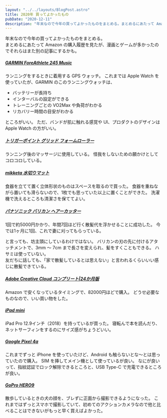 ```yaml
---
layout: "../../layouts/BlogPost.astro"
title: 2020年 買ってよかったもの
pubDate: "2020-12-11"
description: "年末なので今年の買ってよかったものをまとめる。まとめるにあたって Amazon の購入履歴を見たが、漫画とゲームが多かったのでそれらはまた別の記事にするかも。"
---
```


年末なので今年の買ってよかったものをまとめる。<br>
まとめるにあたって Amazon の購入履歴を見たが、漫画とゲームが多かったのでそれらはまた別の記事にするかも。

##### [GARMIN ForeAthlete 245 Music](https://www.amazon.co.jp/gp/product/B07QNW9MJC)

ランニングをするときに着用する GPS ウォッチ。
これまでは Apple Watch を使っていたが、GARMIN のこのランニングウォッチは、

- バッテリーが長持ち
- インターバルの設定ができる
- トレーニングごとの VO2Max や負荷がわかる
- リカバリー時間の目安がわかる

ところがいい。
ただ、バンドが肌に触れる感覚や UI、プロダクトのデザインは Apple Watch の方がいい。

##### [トリガーポイント グリッド フォームローラー](https://www.amazon.co.jp/gp/product/B01AW1V01Y)

ランニング後のマッサージに使用している。
怪我をしないための願かけとしてコロコロしている。

##### [mikketa 水切りマット](https://www.amazon.co.jp/gp/product/B077M3J235)

食器を立てて置く立体形状のものはスペースを取るので買った。
食器を重ねながら置いても滑らないので、1枚でも思っていた以上に置くことができた。
洗濯機で洗えるところも清潔さを保ててよい。

##### [パナソニック バリカン ヘアーカッター](https://www.amazon.co.jp/gp/product/B07XLLC4FB/)

1回で約5000円かかり、年間7回ほど行く散髪代を浮かせることに成功した。
今では1ヶ月に1回、これで妻に刈ってもらっている。

と言っても、坊主頭にしているわけではない。
バリカンの刃の先に付けるアタッチメントで、3mm 〜 7cm まで長さを変えられ、髪をすくこともできる。
ハサミは使っていない。<br>
友だちに話しても、「家で散髪しているとは思えない」と言われるくらいいい感じに散髪できている。

##### [Adobe Creative Cloud コンプリート|24か月版](https://www.amazon.co.jp/gp/product/B07192FW93/)

Amazon で安くなっているタイミングで、82000円ほどで購入。
どうせ必要なものなので、いい買い物をした。

##### [iPad mini](https://www.apple.com/jp/ipad-mini/)

iPad Pro 12.9インチ（2018）を持っているが買った。
寝転んで本を読んだり、ネットサーフィンをするのにサイズ感がちょうどいい。

##### [Google Pixel 4a](https://store.google.com/jp/product/pixel_4a)

これまでずっと iPhone を使っていたけど、Android も触らないとな〜とは思っていたので購入。
SIM を挿してメイン機として使っているが良い。
なにが良いって、指紋認証でロック解除できるところと、USB Type-C で充電できるところが良い。

##### [GoPro HERO9](https://www.amazon.co.jp/gp/product/B08LYCN4DW/)

散歩しているときの犬の顔を、ブレずに正面から撮影できるようになった。
これまではずっとスマホで撮影していて、初めてのアクションカメラなので他と比べることはできないがもっと早く買えばよかった。
